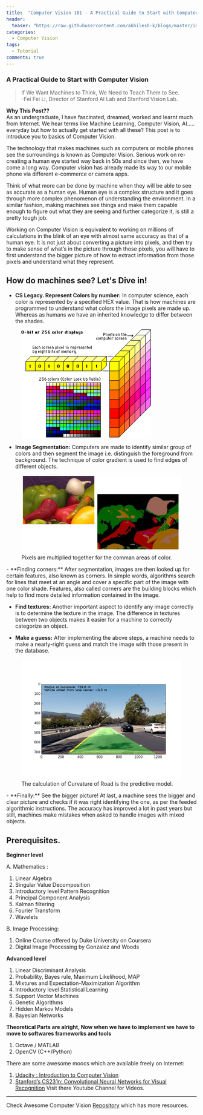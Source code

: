 ```yaml
---
title:  "Computer Vision 101 - A Practical Guide to Start with Computer Vision"
header:
  teaser: "https://raw.githubusercontent.com/akhilesh-k/blogs/master/images/cv1.jpg"
categories: 
  - Computer Vision
tags:
  - Tutorial
comments: true
---
```


### A Practical Guide to Start with Computer Vision
> If We Want Machines to Think, We Need to Teach Them to See.
 <br>-Fei Fei Li, Director of Stanford AI Lab and Stanford Vision Lab.

**Why This Post??**<br>
As an undergraduate, I have fascinated, dreamed, worked and learnt much from Internet. We hear terms like Machine Learning, Computer Vision, AI..... everyday but how to actually get started with all these? This post is to introduce you to basics of Computer Vision.

The technology that makes machines such as computers or mobile phones see the surroundings is known as Computer Vision. Serious work on re-creating a human eye started way back in 50s and since then, we have come a long way. Computer vision has already made its way to our mobile phone via different e-commerce or camera apps.

Think of what more can be done by machine when they will be able to see as accurate as a human eye. Human eye is a complex structure and it goes through more complex phenomenon of understanding the environment. In a similar fashion, making machines see things and make them capable enough to figure out what they are seeing and further categorize it, is still a pretty tough job.

Working on Computer Vision is equivalent to working on millions of calculations in the blink of an eye with almost same accuracy as that of a human eye. It is not just about converting a picture into pixels, and then try to make sense of what’s in the picture through those pixels, you will have to first understand the bigger picture of how to extract information from those pixels and understand what they represent.

## How do machines see? Let's Dive in!

- **CS Legacy. Represent Colors by number:** In computer science, each color is represented by a specified HEX value. That is how machines are programmed to understand what colors the image pixels are made up. Whereas as humans we have an inherited knowledge to differ between the shades.
<figure>
  <img src="https://raw.githubusercontent.com/akhilesh-k/blogs/master/images/cv2.gif">

 </figure>

- **Image Segmentation:** Computers are made to identify similar group of colors and then segment the image i.e. distinguish the foreground from background. The technique of color gradient is used to find edges of different objects.
<figure>
  <img src="https://raw.githubusercontent.com/akhilesh-k/blogs/master/images/cv3.jpg">
    <figcaption>Pixels are multiplied together for the comman areas of color.</figcaption>
 </figure>
- **Finding corners:** After segmentation, images are then looked up for certain features, also known as corners. In simple words, algorithms search for lines that meet at an angle and cover a specific part of the image with one color shade. Features, also called corners are the building blocks which help to find more detailed information contained in the image.

- **Find textures:** Another important aspect to identify any image correctly is to determine the texture in the image. The difference in textures between two objects makes it easier for a machine to correctly categorize an object.

- **Make a guess:** After implementing the above steps, a machine needs to make a nearly-right guess and match the image with those present in the database.
<figure>
  <img src="https://raw.githubusercontent.com/akhilesh-k/blogs/master/images/cv5.png">
  <figcaption>The calculation of Curvature of Road is the predictive model.</figcaption>
 </figure>
- **Finally:** See the bigger picture! At last, a machine sees the bigger and clear picture and checks if it was right identifying the one, as per the feeded algorithmic instructions. The accuracy has improved a lot in past years but still, machines make mistakes when asked to handle images with mixed objects.

## Prerequisites.

**Beginner level**

A. Mathematics :

1. Linear Algebra
2. Singular Value Decomposition
3. Introductory level Pattern Recognition
4. Principal Component Analysis
5. Kalman filtering
6. Fourier Transform
7. Wavelets

B. Image Processing:

1. Online Course offered by Duke University on Coursera
2. Digital Image Processing by Gonzalez and Woods

**Advanced level**
1. Linear Discriminant Analysis
2. Probability, Bayes rule, Maximum Likelihood, MAP
3. Mixtures and Expectation-Maximization Algorithm
4. Introductory level Statistical Learning
5. Support Vector Machines
6. Genetic Algorithms
7. Hidden Markov Models
8. Bayesian Networks

**Theoretical Parts are alright, Now when we have to implement we have to move to softwares frameworks and tools**

1. Octave / MATLAB
2. OpenCV (C++/Python)

There are some awesome moocs which are available freely on Internet:
1. [Udacity : Introduction to Computer Vision](https://www.udacity.com/course/introduction-to-computer-vision--ud810)
2. [Stanford’s CS231n: Convolutional Neural Networks for Visual Recognition](http://cs231n.stanford.edu) Visit there Youtube Channel for Videos.

---
Check Awesome Computer Vision [Repository](https://github.com/jbhuang0604/awesome-computer-vision) which has more resources.